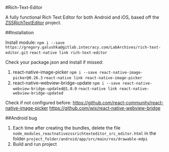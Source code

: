 #Rich-Text-Editor

A fully functional Rich Text Editor for both Android and iOS, based off the [ZSSRichTextEditor](https://github.com/wix/react-native-zss-rich-text-editor) project.

##Installation

Install module:
`npm i --save https://gregory.galushka@gitlab.intecracy.com/LabArchives/rich-text-editor.git`
`react-native link rich-text-editor`

Check your package.json and install if missed:
1) react-native-image-picker
`npm i --save react-native-image-picker@0.26.3`
`react-native link react-native-image-picker`
2) react-native-webview-bridge-update
`npm i --save react-native-webview-bridge-updated@1.0.0`
`react-native link react-native-webview-bridge-updated`

Check if not configured before:
	https://github.com/react-community/react-native-image-picker
	https://github.com/wix/react-native-webview-bridge

##Android bug

1. Each time after creating the bundles, delete the file `node_modules_reactnativezssrichtexteditor_src_editor.html` in the folder `project_folder/android/app/src/main/res/drawable-mdpi`
2. Build and run project
##
